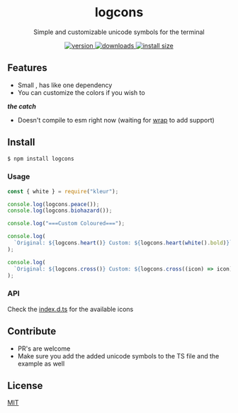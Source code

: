 <h1 align="center">
  logcons
</h1>

<p align="center">
  Simple and customizable unicode symbols for the terminal
</p>

<div align="center">
  <a href="https://npmjs.org/package/logcons">
    <img src="https://flat.badgen.now.sh/npm/v/logcons" alt="version" />
  </a>
  <a href="https://npmjs.org/package/logcons">
    <img src="https://flat.badgen.now.sh/npm/dm/logcons" alt="downloads" />
  </a>
  <a href="https://packagephobia.now.sh/result?p=logcons">
    <img src="https://flat.badgen.net/packagephobia/install/logcons" alt="install size" />
  </a>
</div>

## Features

- Small , has like one dependency
- You can customize the colors if you wish to

**_the catch_**

- Doesn't compile to esm right now (waiting for [wrap](https://github.com/barelyhuman/wrap) to add support)

## Install

```sh
$ npm install logcons
```

### Usage

```js
const { white } = require("kleur");

console.log(logcons.peace());
console.log(logcons.biohazard());

console.log("===Custom Coloured===");

console.log(
  `Original: ${logcons.heart()} Custom: ${logcons.heart(white().bold)}`
);

console.log(
  `Original: ${logcons.cross()} Custom: ${logcons.cross((icon) => icon)}`
);
```

### API

Check the [index.d.ts](index.d.ts) for the available icons

## Contribute

- PR's are welcome
- Make sure you add the added unicode symbols to the TS file and the example as well

## License

[MIT](LICENSE)

